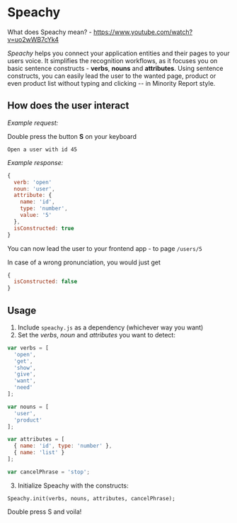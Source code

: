 # Speachy

What does Speachy mean? - https://www.youtube.com/watch?v=uo2wWB7cYk4

_Speachy_ helps you connect your application entities and their pages to your users voice. It simplifies the recognition workflows, as it focuses you on basic sentence constructs - **verbs**, **nouns** and **attributes**. Using sentence constructs, you can easily lead the user to the wanted page, product or even product list without typing and clicking -- in Minority Report style.

## How does the user interact

_Example request:_

Double press the button **S** on your keyboard

`Open a user with id 45`

_Example response:_ 

```javascript
{ 
  verb: 'open'
  noun: 'user',
  attribute: {
    name: 'id',
    type: 'number',
    value: '5'
  },
  isConstructed: true
}
```

You can now lead the user to your frontend app - to page `/users/5`

In case of a wrong pronunciation, you would just get
```javascript
{ 
  isConstructed: false
}
```

## Usage

1. Include `speachy.js` as a dependency (whichever way you want)
2. Set the *verbs*, *noun* and *attributes* you want to detect:

```javascript
var verbs = [
  'open',
  'get',
  'show',
  'give',
  'want',
  'need'
];

var nouns = [
  'user',
  'product'
];

var attributes = [
  { name: 'id', type: 'number' },
  { name: 'list' }
];

var cancelPhrase = 'stop';
```

3. Initialize Speachy with the constructs:

`Speachy.init(verbs, nouns, attributes, cancelPhrase);`

Double press S and voila!